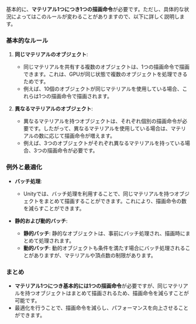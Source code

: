 基本的に、**マテリアル1つにつき1つの描画命令**が必要です。ただし、具体的な状況によってはこのルールが変わることがありますので、以下に詳しく説明します。

### 基本的なルール

1. **同じマテリアルのオブジェクト**:
   - 同じマテリアルを共有する複数のオブジェクトは、1つの描画命令で描画できます。これは、GPUが同じ状態で複数のオブジェクトを処理できるためです。
   - 例えば、10個のオブジェクトが同じマテリアルを使用している場合、これらは1つの描画命令で描画されます。

2. **異なるマテリアルのオブジェクト**:
   - 異なるマテリアルを持つオブジェクトは、それぞれ個別の描画命令が必要です。したがって、異なるマテリアルを使用している場合は、マテリアルの数に応じて描画命令が増えます。
   - 例えば、3つのオブジェクトがそれぞれ異なるマテリアルを持っている場合、3つの描画命令が必要です。

### 例外と最適化

- **バッチ処理**:
  - Unityでは、バッチ処理を利用することで、同じマテリアルを持つオブジェクトをまとめて描画することができます。これにより、描画命令の数を減らすことができます。

- **静的および動的バッチ**:
  - **静的バッチ**: 静的なオブジェクトは、事前にバッチ処理され、描画時にまとめて処理されます。
  - **動的バッチ**: 動的オブジェクトも条件を満たす場合にバッチ処理されることがありますが、マテリアルや頂点数の制限があります。

### まとめ

- **マテリアル1つにつき基本的には1つの描画命令**が必要ですが、同じマテリアルを持つオブジェクトはまとめて描画されるため、描画命令を減らすことが可能です。
- 最適化を行うことで、描画命令を減らし、パフォーマンスを向上させることができます。